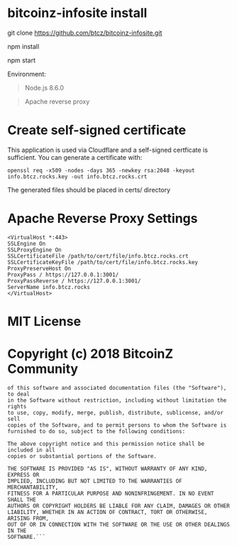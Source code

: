 # bitcoinz-infosite install

git clone https://github.com/btcz/bitcoinz-infosite.git

npm install

npm start

Environment:

> Node.js 8.6.0

> Apache reverse proxy

# Create self-signed certificate 

This application is used via Cloudflare and a self-signed certficate is sufficient.  You can generate a certificate with:

`openssl req -x509 -nodes -days 365 -newkey rsa:2048 -keyout info.btcz.rocks.key -out info.btcz.rocks.crt`

The generated files should be placed in certs/ directory


# Apache Reverse Proxy Settings

```
<VirtualHost *:443>
SSLEngine On
SSLProxyEngine On
SSLCertificateFile /path/to/cert/file/info.btcz.rocks.crt
SSLCertificateKeyFile /path/to/cert/file/info.btcz.rocks.key
ProxyPreserveHost On
ProxyPass / https://127.0.0.1:3001/
ProxyPassReverse / https://127.0.0.1:3001/
ServerName info.btcz.rocks
</VirtualHost>
```

# MIT License

# Copyright (c) 2018 BitcoinZ Community

```Permission is hereby granted, free of charge, to any person obtaining a copy
of this software and associated documentation files (the "Software"), to deal
in the Software without restriction, including without limitation the rights
to use, copy, modify, merge, publish, distribute, sublicense, and/or sell
copies of the Software, and to permit persons to whom the Software is
furnished to do so, subject to the following conditions:

The above copyright notice and this permission notice shall be included in all
copies or substantial portions of the Software.

THE SOFTWARE IS PROVIDED "AS IS", WITHOUT WARRANTY OF ANY KIND, EXPRESS OR
IMPLIED, INCLUDING BUT NOT LIMITED TO THE WARRANTIES OF MERCHANTABILITY,
FITNESS FOR A PARTICULAR PURPOSE AND NONINFRINGEMENT. IN NO EVENT SHALL THE
AUTHORS OR COPYRIGHT HOLDERS BE LIABLE FOR ANY CLAIM, DAMAGES OR OTHER
LIABILITY, WHETHER IN AN ACTION OF CONTRACT, TORT OR OTHERWISE, ARISING FROM,
OUT OF OR IN CONNECTION WITH THE SOFTWARE OR THE USE OR OTHER DEALINGS IN THE
SOFTWARE.```
